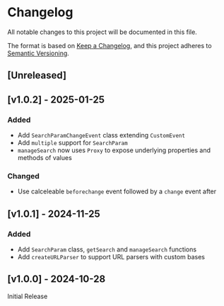 <!-- markdownlint-disable -->
# Changelog
All notable changes to this project will be documented in this file.

The format is based on [Keep a Changelog](https://keepachangelog.com/en/1.0.0/),
and this project adheres to [Semantic Versioning](https://semver.org/spec/v2.0.0.html).

## [Unreleased]

## [v1.0.2] - 2025-01-25

### Added
- Add `SearchParamChangeEvent` class extending `CustomEvent`
- Add `multiple` support for `SearchParam`
- `manageSearch` now uses `Proxy` to expose underlying properties and methods of values

### Changed
- Use calceleable `beforechange` event followed by a `change` event after

## [v1.0.1] - 2024-11-25

### Added
- Add `SearchParam` class, `getSearch` and `manageSearch` functions
- Add `createURLParser` to support URL parsers with custom bases

## [v1.0.0] - 2024-10-28

Initial Release
